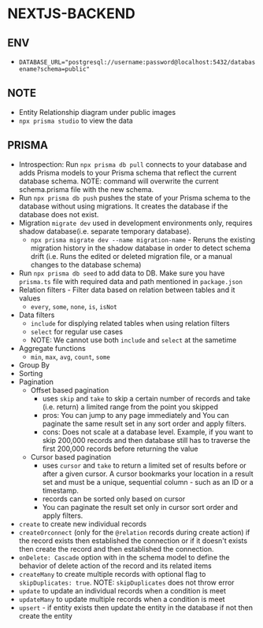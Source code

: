 # NEXTJS-BACKEND

## ENV

- `DATABASE_URL="postgresql://username:password@localhost:5432/databasename?schema=public"`

## NOTE

- Entity Relationship diagram under public images
- `npx prisma studio` to view the data

## PRISMA

- Introspection: Run `npx prisma db pull` connects to your database and adds Prisma models to your Prisma schema that reflect the current database schema. NOTE: command will overwrite the current schema.prisma file with the new schema.
- Run `npx prisma db push` pushes the state of your Prisma schema to the database without using migrations. It creates the database if the database does not exist.
- Migration `migrate dev` used in development environments only, requires shadow database(i.e. separate temporary database).
  - `npx prisma migrate dev --name migration-name` - Reruns the existing migration history in the shadow database in order to detect schema drift (i.e. Runs the edited or deleted migration file, or a manual changes to the database schema)
- Run `npx prisma db seed` to add data to DB. Make sure you have `prisma.ts` file with required data and path mentioned in `package.json`
- Relation filters - Filter data based on relation between tables and it values
  - `every`, `some`, `none`, `is`, `isNot`
- Data filters
  - `include` for displying related tables when using relation filters
  - `select` for regular use cases
  - NOTE: We cannot use both `include` and `select` at the sametime
- Aggregate functions
  - `min`, `max`, `avg`, `count`, `some`
- Group By
- Sorting
- Pagination
  - Offset based pagination
    - uses `skip` and `take` to skip a certain number of records and take (i.e. return) a limited range from the point you skipped
    - pros: You can jump to any page immediately and You can paginate the same result set in any sort order and apply filters.
    - cons: Does not scale at a database level. Example, if you want to skip 200,000 records and then database still has to traverse the first 200,000 records before returning the value
  - Cursor based pagination
    - uses `cursor` and `take` to return a limited set of results before or after a given cursor. A cursor bookmarks your location in a result set and must be a unique, sequential column - such as an ID or a timestamp.
    - records can be sorted only based on cursor
    - You can paginate the result set only in cursor sort order and apply filters.
- `create` to create new individual records
- `createOrconnect` (only for the `@relation` records during create action) if the record exists then established the connection or if it doesn't exists then create the record and then established the connection.
- `onDelete: Cascade` option with in the schema model to define the behavior of delete action of the record and its related items
- `createMany` to create multiple records with optional flag to `skipDuplicates: true`. NOTE: `skipDuplicates` does not throw error
- `update` to update an individual records when a condition is meet
- `updateMany` to update multiple records when a condition is meet
- `upsert` - if entity exists then update the entity in the database if not then create the entity  
